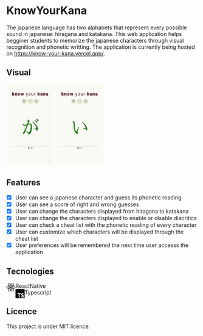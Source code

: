 
# KnowYourKana
The japanese language has two alphabets that represent every possible sound in japanese: hiragana and katakana. This web application helps begginer students to memorize the japanese characters through visual recognition and phonetic writting. The application is currently being hosted on https://know-your-kana.vercel.app/. 

## Visual
<p float="left">
<img src="https://github.com/viQcinese/documentation/blob/master/know-your-kana/know-your-kana1.gif?raw=true" width="25%" height="25%"/>
<img src="https://github.com/viQcinese/documentation/blob/master/know-your-kana/know-your-kana2.gif?raw=true" width="25%" height="25%"/>
</p>

## Features
- [x] User can see a japanese character and guess its phonetic reading
- [x] User can see a score of right and wrong guesses
- [x] User can change the characters displayed from hiragana to katakana
- [x] User can change the characters displayed to enable or disable diacritics
- [x] User can check a cheat list with the phonetic reading of every character
- [x] User can customize which characters will be displayed through the cheat list
- [x] User preferences will be remembered the next time user accesss the application

## Tecnologies
<img align="left" alt="react" height="24px" src="https://raw.githubusercontent.com/viQcinese/viQcinese/master/src/react.svg" />ReactNative <br>
<img align="left" alt="typescript" height="24px" src="https://raw.githubusercontent.com/viQcinese/viQcinese/master/src/typescript.svg" />Typescript <br>

## Licence
This project is under MIT licence. 

